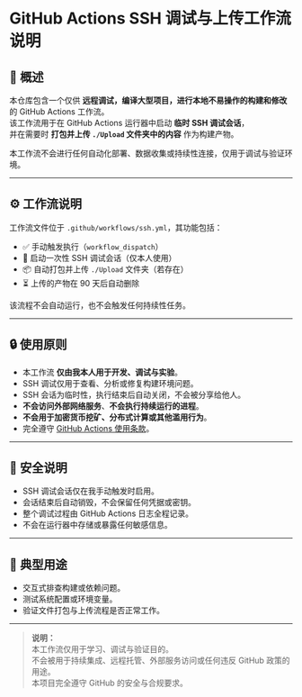 # GitHub Actions SSH 调试与上传工作流说明

## 📘 概述
本仓库包含一个仅供 **远程调试，编译大型项目，进行本地不易操作的构建和修改** 的 GitHub Actions 工作流。  
该工作流用于在 GitHub Actions 运行器中启动 **临时 SSH 调试会话**，  
并在需要时 **打包并上传 `./Upload` 文件夹中的内容** 作为构建产物。

本工作流不会进行任何自动化部署、数据收集或持续性连接，仅用于调试与验证环境。

---

## ⚙️ 工作流说明
工作流文件位于 `.github/workflows/ssh.yml`，其功能包括：

- ✅ 手动触发执行（`workflow_dispatch`）  
- 🔧 启动一次性 SSH 调试会话（仅本人使用）  
- 📦 自动打包并上传 `./Upload` 文件夹（若存在）  
- ⏳ 上传的产物在 90 天后自动删除  

该流程不会自动运行，也不会触发任何持续性任务。

---

## 🔒 使用原则
- 本工作流 **仅由我本人用于开发、调试与实验**。  
- SSH 调试仅用于查看、分析或修复构建环境问题。  
- SSH 会话为临时性，执行结束后自动关闭，不会被分享给他人。  
- **不会访问外部网络服务**、**不会执行持续运行的进程**。  
- **不会用于加密货币挖矿、分布式计算或其他滥用行为**。  
- 完全遵守 [GitHub Actions 使用条款](https://docs.github.com/zh/site-policy/github-terms/github-terms-for-additional-products-and-features#github-actions)。

---

## 🧩 安全说明
- SSH 调试会话仅在我手动触发时启用。  
- 会话结束后自动销毁，不会保留任何凭据或密钥。  
- 整个调试过程由 GitHub Actions 日志全程记录。  
- 不会在运行器中存储或暴露任何敏感信息。  

---

## 🧰 典型用途
- 交互式排查构建或依赖问题。  
- 测试系统配置或环境变量。  
- 验证文件打包与上传流程是否正常工作。  

---

> **说明：**  
> 本工作流仅用于学习、调试与验证目的。  
> 不会被用于持续集成、远程托管、外部服务访问或任何违反 GitHub 政策的用途。  
> 本项目完全遵守 GitHub 的安全与合规要求。

